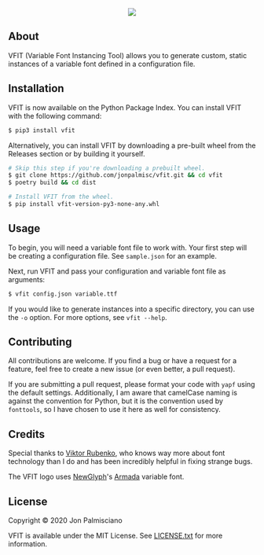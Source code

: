 <div align="center">
  <img src="https://raw.githubusercontent.com/jonpalmisc/vfit/master/vfit-logo.png">
</div>

## About

VFIT (Variable Font Instancing Tool) allows you to generate custom, static
instances of a variable font defined in a configuration file.

## Installation

VFIT is now available on the Python Package Index. You can install VFIT with
the following command:

```sh
$ pip3 install vfit
```

Alternatively, you can install VFIT by downloading a pre-built wheel from the
Releases section or by building it yourself.

``` sh
# Skip this step if you're downloading a prebuilt wheel.
$ git clone https://github.com/jonpalmisc/vfit.git && cd vfit
$ poetry build && cd dist

# Install VFIT from the wheel.
$ pip install vfit-version-py3-none-any.whl
```

## Usage

To begin, you will need a variable font file to work with. Your first step will
be creating a configuration file. See `sample.json` for an example.

Next, run VFIT and pass your configuration and variable font file as arguments:

``` sh
$ vfit config.json variable.ttf
```

If you would like to generate instances into a specific directory, you can use
the `-o` option. For more options, see `vfit --help`.

## Contributing

All contributions are welcome. If you find a bug or have a request for a
feature, feel free to create a new issue (or even better, a pull request).

If you are submitting a pull request, please format your code with `yapf` using
the default settings. Additionally, I am aware that camelCase naming is against
the convention for Python, but it is the convention used by `fonttools`, so I
have chosen to use it here as well for consistency.

## Credits

Special thanks to [Viktor Rubenko](https://github.com/ViktorRubenko), who knows
way more about font technology than I do and has been incredibly helpful in
fixing strange bugs.

The VFIT logo uses [NewGlyph](https://beta.newglyph.com/)'s
[Armada](https://beta.newglyph.com/discovery-collection/#font-armada) variable
font.

## License

Copyright &copy; 2020 Jon Palmisciano

VFIT is available under the MIT License. See [LICENSE.txt](LICENSE.txt) for
more information.
